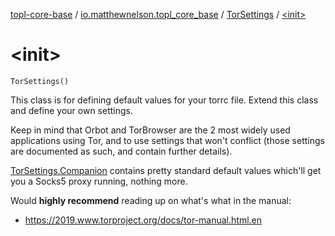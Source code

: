 [topl-core-base](../../index.md) / [io.matthewnelson.topl_core_base](../index.md) / [TorSettings](index.md) / [&lt;init&gt;](./-init-.md)

# &lt;init&gt;

`TorSettings()`

This class is for defining default values for your torrc file. Extend this class and define
your own settings.

Keep in mind that Orbot and TorBrowser are the 2 most widely used applications
using Tor, and to use settings that won't conflict (those settings are documented
as such, and contain further details).

[TorSettings.Companion](#) contains pretty standard default values which'll get you a Socks5 proxy
running, nothing more.

Would **highly recommend** reading up on what's what in the manual:

* https://2019.www.torproject.org/docs/tor-manual.html.en
